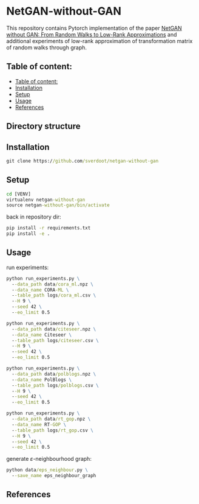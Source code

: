 # NetGAN-without-GAN
This repository contains Pytorch implementation of the paper [NetGAN without GAN:
From Random Walks to Low-Rank Approximations](https://www.tml.cs.uni-tuebingen.de/team/luxburg/publications/RensburgLuxburg_Netgan_without_Gan2020.pdf) and additional experiments of low-rank approximation of transformation matrix of random walks through graph.

## Table of content:
  - [Table of content:](#table-of-content)
  - [Installation](#installation)
  - [Setup](#setup)
  - [Usage](#usage)
  - [References](#references)


## Directory structure


## Installation

```bat
git clone https://github.com/sverdoot/netgan-without-gan
```

## Setup

```bat
cd [VENV]
virtualenv netgan-without-gan
source netgan-without-gan/bin/activate
```

back in repository dir:
```bat
pip install -r requirements.txt
pip install -e .
```


## Usage

run experiments:

```bat
python run_experiments.py \
  --data_path data/cora_ml.npz \
  --data_name CORA-ML \
  --table_path logs/cora_ml.csv \
  --H 9 \
  --seed 42 \
  --eo_limit 0.5
```

```bat
python run_experiments.py \
  --data_path data/citeseer.npz \
  --data_name Citeseer \
  --table_path logs/citeseer.csv \
  --H 9 \
  --seed 42 \
  --eo_limit 0.5
```

```bat
python run_experiments.py \
  --data_path data/polblogs.npz \
  --data_name PolBlogs \
  --table_path logs/polblogs.csv \
  --H 9 \
  --seed 42 \
  --eo_limit 0.5
```

```bat
python run_experiments.py \
  --data_path data/rt_gop.npz \
  --data_name RT-GOP \
  --table_path logs/rt_gop.csv \
  --H 9 \
  --seed 42 \
  --eo_limit 0.5
```

generate $\varepsilon$-neighbourhood graph:

```bat
python data/eps_neighbour.py \
  --save_name eps_neighbour_graph
```

## References
